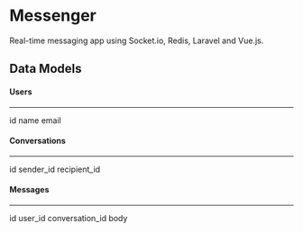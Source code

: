 # Messenger
Real-time messaging app using Socket.io, Redis, Laravel and Vue.js.


## Data Models

#### Users
---------------------
id
name
email

#### Conversations
---------------------
id
sender_id
recipient_id


#### Messages
---------------------
id
user_id
conversation_id
body


